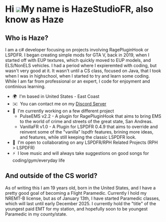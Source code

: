 Hi ![](https://user-images.githubusercontent.com/18350557/176309783-0785949b-9127-417c-8b55-ab5a4333674e.gif)My name is HazeStudioFR, also know as Haze
============================================================================================================================

Who is Haze?
-----------------------------------------------------------

I am a c# developer focusing on projects involving RagePluginHook or LSPDFR. I began creating simple mods for GTA V, back in 2019, when I started off with EUP textures, which quickly moved to EUP models, and ELS/NonELS vehicles. I had a period where I expieremted with coding, but wasn't very good at it. It wasn't until a CS class, focused on Java, that I took when I was in highschool, when I started to try and learn some coding. While I am far from professional or an expert, I code for enjoyment and continious learning. 

* 🌍  I'm based in United States - East Coast
* ✉️  You can contact me on my [Discord Server](https://discord.gg/mV9kaACXkM)
* 🚀  I'm currently working on a few different project
  * PulseEMS v2.2 - A plugin for RagePluginHook that aims to bring EMS to the world of crime and streets of the great state, San Andreas.
  * VanillaFR v1.0 - A Plugin for LSPDFR 0.4.9 that aims to override and reinvent some of the "vanilla" lspdfr features, brining more ideas, and features, while still keeping the classic LSPDFR look.
* 🤝  I'm open to collaborating on any LSPDFR/RPH Related Projects (RPH > LSPDFR)
* ⚡  I love music and will always take suggestions on good songs for coding/gym/everyday life

And outside of the CS world?
-----------------------------------------------------------

As of writing this I am 19 years old, born in the United States, and I have a pretty good goal of becoming a Flight Paramedic. Currently I hold my NREMT-B license, but as of January 13th, I have started Paramedic classes, which will last until early December 2025. I currently hold the "title" of the youngest paid EMT for my station, and hopefully soon to be youngest Paramedic in my county/state.
